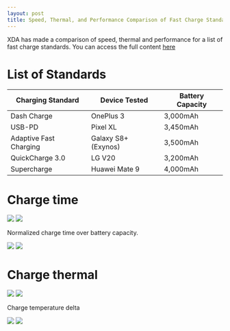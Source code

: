 ```yaml
---
layout: post
title: Speed, Thermal, and Performance Comparison of Fast Charge Standards
---
```


XDA has made a comparison of speed, thermal and performance for a list of fast charge standards. You can access the full content [here](https://www.xda-developers.com/charging-comparison-oneplus-huawei/)

# List of Standards

| Charging Standard |	Device Tested	| Battery Capacity |
| ----------------- | ------------- | ---------------- |
| Dash Charge	| OnePlus 3	| 3,000mAh |
| USB-PD	| Pixel XL	| 3,450mAh |
| Adaptive Fast Charging	| Galaxy S8+ (Exynos)	| 3,500mAh |
| QuickCharge 3.0	| LG V20	| 3,200mAh |
| Supercharge	| Huawei Mate 9	| 4,000mAh |

# Charge time

![](https://www1-lw.xda-cdn.com/files/2017/09/Overall-Charging-Time-Comparison.png)
![](https://www1-lw.xda-cdn.com/files/2017/09/1-Charging-Time-Comparison-Under-Load.png)

Normalized charge time over battery capacity.

![](https://www1-lw.xda-cdn.com/files/2017/09/Standardized-Charging-Time.png)
![](https://www1-lw.xda-cdn.com/files/2017/09/Standardized-Charging-Time-Under-Load.png)

# Charge thermal

![](https://www1-lw.xda-cdn.com/files/2017/09/1-Charging-Temp-Comparison.png)
![](https://www1-lw.xda-cdn.com/files/2017/09/1-Charging-Temp-Comparison-Under-Load.png)

Charge temperature delta

![](https://www1-lw.xda-cdn.com/files/2017/09/Temperature-Delta-Comparison.png)
![](https://www1-lw.xda-cdn.com/files/2017/09/Temperature-Delta-Comparison-Under-Load.png)
